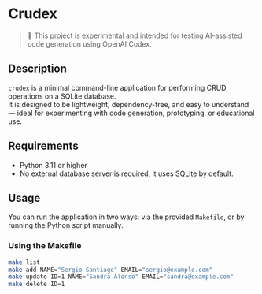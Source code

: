 # Crudex
> 🧪 This project is experimental and intended for testing AI-assisted code generation using OpenAI Codex.  

## Description

`crudex` is a minimal command-line application for performing CRUD operations on a SQLite database.  
It is designed to be lightweight, dependency-free, and easy to understand — ideal for experimenting with code generation, prototyping, or educational use.

## Requirements

- Python 3.11 or higher  
- No external database server is required, it uses SQLite by default.

## Usage

You can run the application in two ways: via the provided `Makefile`, or by running the Python script manually.

### Using the Makefile

```bash
make list
make add NAME="Sergio Santiago" EMAIL="sergio@example.com"
make update ID=1 NAME="Sandra Alonso" EMAIL="sandra@example.com"
make delete ID=1
```

